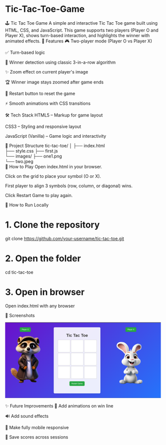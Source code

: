 # Tic-Tac-Toe-Game
🕹️ Tic Tac Toe Game
A simple and interactive Tic Tac Toe game built using HTML, CSS, and JavaScript. This game supports two players (Player O and Player X), shows turn-based interaction, and highlights the winner with animated effects.
🧠 Features
🎮 Two-player mode (Player O vs Player X)

✅ Turn-based logic

🧠 Winner detection using classic 3-in-a-row algorithm

✨ Zoom effect on current player's image

🏆 Winner image stays zoomed after game ends

🔁 Restart button to reset the game

⚡ Smooth animations with CSS transitions


🛠️ Tech Stack
HTML5 – Markup for game layout

CSS3 – Styling and responsive layout

JavaScript (Vanilla) – Game logic and interactivity


📂 Project Structure
tic-tac-toe/
│
├── index.html          
├── style.css
├── first.js            
└── images/
    ├── one1.png        
    └── two.jpeg       
🧩 How to Play
Open index.html in your browser.

Click on the grid to place your symbol (O or X).

First player to align 3 symbols (row, column, or diagonal) wins.

Click Restart Game to play again.

🔧 How to Run Locally
# 1. Clone the repository
git clone https://github.com/your-username/tic-tac-toe.git

# 2. Open the folder
cd tic-tac-toe

# 3. Open in browser
Open index.html with any browser



📸 Screenshots

![Tic Tac Toe Screenshot](images/screenshot.png)


✨ Future Improvements
🎨 Add animations on win line

🔊 Add sound effects

📱 Make fully mobile responsive

💾 Save scores across sessions
